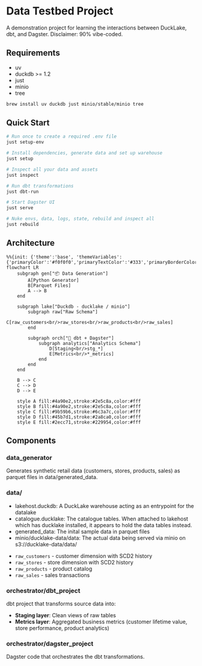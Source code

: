 # Data Testbed Project

A demonstration project for learning the interactions between DuckLake, dbt, and Dagster. Disclaimer: 90% vibe-coded.

## Requirements
* uv
* duckdb >= 1.2
* just
* minio
* tree

```bash
brew install uv duckdb just minio/stable/minio tree
```

## Quick Start

```bash
# Run once to create a required .env file
just setup-env

# Install dependencies, generate data and set up warehouse
just setup

# Inspect all your data and assets
just inspect

# Run dbt transformations
just dbt-run

# Start Dagster UI
just serve

# Nuke envs, data, logs, state, rebuild and inspect all
just rebuild

```

## Architecture

```mermaid
%%{init: {'theme':'base', 'themeVariables': {'primaryColor':'#f0f0f0','primaryTextColor':'#333','primaryBorderColor':'#666','lineColor':'#666','secondaryColor':'#fff','tertiaryColor':'#fff'}}}%%
flowchart LR
    subgraph gen["📦 Data Generation"]
        A[Python Generator]
        B[Parquet Files]
        A --> B
    end

    subgraph lake["Duckdb - ducklake / minio"]
        subgraph raw["Raw Schema"]
            C[raw_customers<br/>raw_stores<br/>raw_products<br/>raw_sales]
        end

        subgraph orch["🔄 dbt + Dagster"]
            subgraph analytics["Analytics Schema"]
                D[Staging<br/>stg_*]
                E[Metrics<br/>*_metrics]
            end
        end
    end

    B --> C
    C --> D
    D --> E

    style A fill:#4a90e2,stroke:#2e5c8a,color:#fff
    style B fill:#4a90e2,stroke:#2e5c8a,color:#fff
    style C fill:#9b59b6,stroke:#6c3a7c,color:#fff
    style D fill:#45b7d1,stroke:#2a8ca0,color:#fff
    style E fill:#2ecc71,stroke:#229954,color:#fff
```

## Components

### data_generator
Generates synthetic retail data (customers, stores, products, sales) as parquet files in data/generated_data.

### data/

* lakehost.duckdb: A DuckLake warehouse acting as an entrypoint for the datalake
* catalogue.ducklake: The catalogue tables. When attached to lakehost which has ducklake installed, it appears to hold the data tables instead.
* generated_data: The inital sample data in parquet files
* minio/ducklake-data/data: The actual data being served via minio on s3://ducklake-data/data/

- `raw_customers` - customer dimension with SCD2 history
- `raw_stores` - store dimension with SCD2 history
- `raw_products` - product catalog
- `raw_sales` - sales transactions

### orchestrator/dbt_project
dbt project that transforms source data into:
- **Staging layer**: Clean views of raw tables
- **Metrics layer**: Aggregated business metrics (customer lifetime value, store performance, product analytics)

### orchestrator/dagster_project
Dagster code that orchestrates the dbt transformations.
